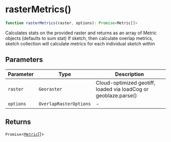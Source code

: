 # rasterMetrics()

```ts
function rasterMetrics(raster, options): Promise<Metric[]>
```

Calculates stats on the provided raster and returns as an array of Metric objects (defaults to sum stat)
If sketch, then calculate overlap metrics, sketch collection will calculate metrics for each individual sketch within

## Parameters

| Parameter | Type | Description |
| ------ | ------ | ------ |
| `raster` | `Georaster` | Cloud-optimized geotiff, loaded via loadCog or geoblaze.parse() |
| `options` | `OverlapRasterOptions` | - |

## Returns

`Promise`\<[`Metric`](../type-aliases/Metric.md)[]\>
